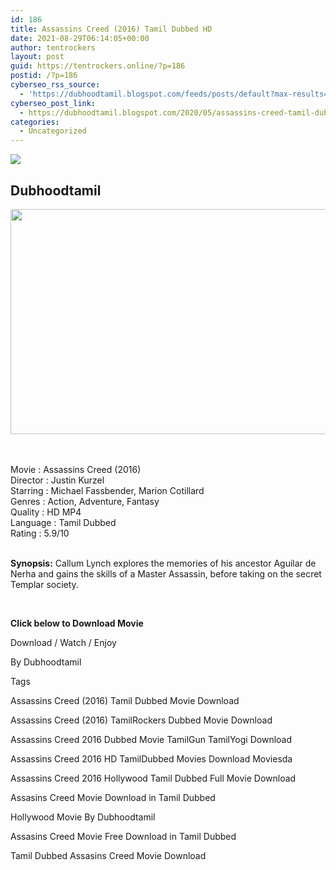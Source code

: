 ```yaml
---
id: 186
title: Assassins Creed (2016) Tamil Dubbed HD
date: 2021-08-29T06:14:05+00:00
author: tentrockers
layout: post
guid: https://tentrockers.online/?p=186
postid: /?p=186
cyberseo_rss_source:
  - 'https://dubhoodtamil.blogspot.com/feeds/posts/default?max-results=150&start-index=301'
cyberseo_post_link:
  - https://dubhoodtamil.blogspot.com/2020/05/assassins-creed-tamil-dubbed-hd.html
categories:
  - Uncategorized
---
```

<div class="media_block">
  <img src="https://1.bp.blogspot.com/-6yIjRgk4n4k/XtMXgG0IcRI/AAAAAAAABUA/BIfGht3JZKAkeKkOfPf6Bxx3nVYDnxqYwCNcBGAsYHQ/s72-c/assassins-creed-movie-trailer.jpg" class="media_thumbnail" />
</div>

<div dir="ltr" trbidi="on" readability="27.621900826446">
  <h2>
    <span>Dubhoodtamil</span>
  </h2>
  
  <div class="separator">
    <a href="https://1.bp.blogspot.com/-6yIjRgk4n4k/XtMXgG0IcRI/AAAAAAAABUA/BIfGht3JZKAkeKkOfPf6Bxx3nVYDnxqYwCNcBGAsYHQ/s1600/assassins-creed-movie-trailer.jpg" imageanchor="1"><img loading="lazy" border="0" data-original-height="720" data-original-width="1280" height="360" src="https://1.bp.blogspot.com/-6yIjRgk4n4k/XtMXgG0IcRI/AAAAAAAABUA/BIfGht3JZKAkeKkOfPf6Bxx3nVYDnxqYwCNcBGAsYHQ/s640/assassins-creed-movie-trailer.jpg" width="640" /></a>
  </div>
  
  <p>
    <span><br /></span><br /> <span>Movie<span> </span>:<span> </span>Assassins Creed (2016)</span><br /><span>Director<span> </span>:<span> </span>Justin Kurzel</span><br /><span>Starring<span> </span>:<span> </span>Michael Fassbender, Marion Cotillard</span><br /><span>Genres<span> </span>:<span> </span>Action, Adventure, Fantasy</span><br /><span>Quality<span> </span>:<span> </span>HD MP4</span><br /><span>Language<span> </span>:<span> </span>Tamil Dubbed</span><br /><span>Rating<span> </span>:<span> </span>5.9/10</span><br /><span><br /></span>
  </p>
  
  <p>
    <span><b>Synopsis:</b> Callum Lynch explores the memories of his ancestor Aguilar de Nerha and gains the skills of a Master Assassin, before taking on the secret Templar society.</span>
  </p>
  
  <p>
    <span><br /></span>
  </p>
  
  <p>
    <span><b>Click below to Download Movie</b></span>
  </p>
  
  <p>
    <span>Download / Watch / Enjoy</span>
  </p>
  
  <p>
    <span>By Dubhoodtamil</span>
  </p>
  
  <p>
    <span>Tags</span>
  </p>
  
  <p>
    <span>Assassins Creed (2016) Tamil Dubbed Movie Download</span>
  </p>
  
  <p>
    <span>Assassins Creed (2016) TamilRockers Dubbed Movie Download</span>
  </p>
  
  <p>
    <span>Assassins Creed 2016 Dubbed Movie TamilGun TamilYogi Download</span>
  </p>
  
  <p>
    <span>Assassins Creed 2016 HD TamilDubbed Movies Download Moviesda</span>
  </p>
  
  <p>
    <span>Assassins Creed 2016 Hollywood Tamil Dubbed Full Movie Download</span>
  </p>
  
  <p>
    <span>Assasins Creed Movie Download in Tamil Dubbed</span>
  </p>
  
  <p>
    <span>Hollywood Movie By Dubhoodtamil</span>
  </p>
  
  <p>
    <span>Assasins Creed Movie Free Download in Tamil Dubbed</span>
  </p>
  
  <p>
    <span>Tamil Dubbed Assasins Creed Movie Download</span>
  </p>
  
  <p>
    <span><br /></span></div>